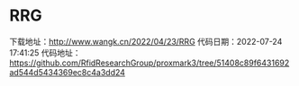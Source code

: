 # RRG
下载地址：http://www.wangk.cn/2022/04/23/RRG
代码日期：2022-07-24 17:41:25
代码地址：https://github.com/RfidResearchGroup/proxmark3/tree/51408c89f6431692ad544d5434369ec8c4a3dd24
